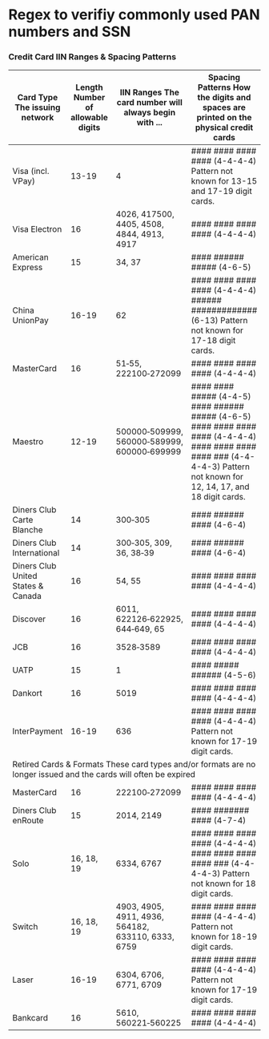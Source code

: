 # Regex to verifiy commonly used PAN numbers and SSN


### Credit Card IIN Ranges & Spacing Patterns

<table class="credit-card-pattern-table-fkdn5a">
  <thead>
    <tr><th class="a-issuer">
      Card Type
      <span class="a-explainer">The issuing network</span>
    </th>
    <th class="a-lengths">
      Length
      <span class="a-explainer">Number of allowable digits</span>
    </th>
    <th class="a-iin-ranges">
      IIN Ranges
      <span class="a-explainer">The card number will always begin with ...</span>
    </th>
    <th class="a-patterns">
      Spacing Patterns
      <span class="a-explainer">How the digits and spaces are printed on the physical credit cards</span>
    </th>
  </tr></thead>
  <tbody>
      <tr title="Visa (incl. VPay) credit card numbers are 13-19 digits long. The card number always begin with 4 and the known spacing pattern is 4-4-4-4.">
        <td class="a-issuer">
          Visa (incl. VPay)
        </td>
        <td class="a-lengths">13-19</td>
        <td class="a-iin-ranges">4</td>
        <td class="a-patterns">
            <span class="a-pattern-line">#### #### #### #### (4-4-4-4)</span>
            <span class="a-note">Pattern not known for 13-15 and 17-19 digit cards.</span>
        </td>
      </tr>
      <tr title="Visa Electron credit card numbers are 16 digits long. The card number always begin with 4026, 417500, 4405, 4508, 4844, 4913, 4917 and the spacing pattern is 4-4-4-4.">
        <td class="a-issuer">
          Visa Electron
        </td>
        <td class="a-lengths">16</td>
        <td class="a-iin-ranges">4026, 417500, 4405, 4508, 4844, 4913, 4917</td>
        <td class="a-patterns">
            <span class="a-pattern-line">#### #### #### #### (4-4-4-4)</span>
        </td>
      </tr>
      <tr title="American Express credit card numbers are 15 digits long. The card number always begin with 34, 37 and the spacing pattern is 4-6-5.">
        <td class="a-issuer">
          American Express
        </td>
        <td class="a-lengths">15</td>
        <td class="a-iin-ranges">34, 37</td>
        <td class="a-patterns">
            <span class="a-pattern-line">#### ###### ##### (4-6-5)</span>
        </td>
      </tr>
      <tr title="China UnionPay credit card numbers are 16-19 digits long. The card number always begin with 62 and the known spacing patterns are 4-4-4-4 and 6-13.">
        <td class="a-issuer">
          China UnionPay
        </td>
        <td class="a-lengths">16-19</td>
        <td class="a-iin-ranges">62</td>
        <td class="a-patterns">
            <span class="a-pattern-line">#### #### #### #### (4-4-4-4)</span>
            <span class="a-pattern-line">###### ############# (6-13)</span>
            <span class="a-note">Pattern not known for 17-18 digit cards.</span>
        </td>
      </tr>
      <tr title="MasterCard credit card numbers are 16 digits long. The card number always begin with 51-55, 222100-272099 and the spacing pattern is 4-4-4-4.">
        <td class="a-issuer">
          MasterCard
        </td>
        <td class="a-lengths">16</td>
        <td class="a-iin-ranges">51‑55, 222100‑272099</td>
        <td class="a-patterns">
            <span class="a-pattern-line">#### #### #### #### (4-4-4-4)</span>
        </td>
      </tr>
      <tr title="Maestro credit card numbers are 12-19 digits long. The card number always begin with 500000-509999, 560000-589999, 600000-699999 and the known spacing patterns are 4-4-5, 4-6-5, 4-4-4-4, and 4-4-4-4-3.">
        <td class="a-issuer">
          Maestro
        </td>
        <td class="a-lengths">12-19</td>
        <td class="a-iin-ranges">500000‑509999, 560000‑589999, 600000‑699999</td>
        <td class="a-patterns">
            <span class="a-pattern-line">#### #### ##### (4-4-5)</span>
            <span class="a-pattern-line">#### ###### ##### (4-6-5)</span>
            <span class="a-pattern-line">#### #### #### #### (4-4-4-4)</span>
            <span class="a-pattern-line">#### #### #### #### ### (4-4-4-4-3)</span>
            <span class="a-note">Pattern not known for 12, 14, 17, and 18 digit cards.</span>
        </td>
      </tr>
      <tr title="Diners Club Carte Blanche credit card numbers are 14 digits long. The card number always begin with 300-305 and the spacing pattern is 4-6-4.">
        <td class="a-issuer">
          Diners Club Carte Blanche
        </td>
        <td class="a-lengths">14</td>
        <td class="a-iin-ranges">300‑305</td>
        <td class="a-patterns">
            <span class="a-pattern-line">#### ###### #### (4-6-4)</span>
        </td>
      </tr>
      <tr title="Diners Club International credit card numbers are 14 digits long. The card number always begin with 300-305, 309, 36, 38-39 and the spacing pattern is 4-6-4.">
        <td class="a-issuer">
          Diners Club International
        </td>
        <td class="a-lengths">14</td>
        <td class="a-iin-ranges">300‑305, 309, 36, 38‑39</td>
        <td class="a-patterns">
            <span class="a-pattern-line">#### ###### #### (4-6-4)</span>
        </td>
      </tr>
      <tr title="Diners Club United States &amp; Canada credit card numbers are 16 digits long. The card number always begin with 54, 55 and the spacing pattern is 4-4-4-4.">
        <td class="a-issuer">
          Diners Club United States &amp; Canada
        </td>
        <td class="a-lengths">16</td>
        <td class="a-iin-ranges">54, 55</td>
        <td class="a-patterns">
            <span class="a-pattern-line">#### #### #### #### (4-4-4-4)</span>
        </td>
      </tr>
      <tr title="Discover credit card numbers are 16 digits long. The card number always begin with 6011, 622126-622925, 644-649, 65 and the spacing pattern is 4-4-4-4.">
        <td class="a-issuer">
          Discover
        </td>
        <td class="a-lengths">16</td>
        <td class="a-iin-ranges">6011, 622126‑622925, 644‑649, 65</td>
        <td class="a-patterns">
            <span class="a-pattern-line">#### #### #### #### (4-4-4-4)</span>
        </td>
      </tr>
      <tr title="JCB credit card numbers are 16 digits long. The card number always begin with 3528-3589 and the spacing pattern is 4-4-4-4.">
        <td class="a-issuer">
          JCB
        </td>
        <td class="a-lengths">16</td>
        <td class="a-iin-ranges">3528‑3589</td>
        <td class="a-patterns">
            <span class="a-pattern-line">#### #### #### #### (4-4-4-4)</span>
        </td>
      </tr>
      <tr title="UATP credit card numbers are 15 digits long. The card number always begin with 1 and the spacing pattern is 4-5-6.">
        <td class="a-issuer">
          UATP
        </td>
        <td class="a-lengths">15</td>
        <td class="a-iin-ranges">1</td>
        <td class="a-patterns">
            <span class="a-pattern-line">#### ##### ###### (4-5-6)</span>
        </td>
      </tr>
      <tr title="Dankort credit card numbers are 16 digits long. The card number always begin with 5019 and the spacing pattern is 4-4-4-4.">
        <td class="a-issuer">
          Dankort
        </td>
        <td class="a-lengths">16</td>
        <td class="a-iin-ranges">5019</td>
        <td class="a-patterns">
            <span class="a-pattern-line">#### #### #### #### (4-4-4-4)</span>
        </td>
      </tr>
      <tr title="InterPayment credit card numbers are 16-19 digits long. The card number always begin with 636 and the known spacing pattern is 4-4-4-4.">
        <td class="a-issuer">
          InterPayment
        </td>
        <td class="a-lengths">16-19</td>
        <td class="a-iin-ranges">636</td>
        <td class="a-patterns">
            <span class="a-pattern-line">#### #### #### #### (4-4-4-4)</span>
            <span class="a-note">Pattern not known for 17-19 digit cards.</span>
        </td>
      </tr>
        <tr>
          <td colspan="4" class="a-retired-row">
            Retired Cards &amp; Formats
            <span class="a-explainer">These card types and/or formats are no longer issued and the cards will often be expired</span>
          </td>
        </tr>
      <tr title="MasterCard credit card numbers are 16 digits long. The card number always begin with 222100-272099 and the spacing pattern is 4-4-4-4.">
        <td class="a-issuer">
          MasterCard
        </td>
        <td class="a-lengths">16</td>
        <td class="a-iin-ranges">222100‑272099</td>
        <td class="a-patterns">
            <span class="a-pattern-line">#### #### #### #### (4-4-4-4)</span>
        </td>
      </tr>
      <tr title="Diners Club enRoute credit card numbers are 15 digits long. The card number always begin with 2014, 2149 and the spacing pattern is 4-7-4.">
        <td class="a-issuer">
          Diners Club enRoute
        </td>
        <td class="a-lengths">15</td>
        <td class="a-iin-ranges">2014, 2149</td>
        <td class="a-patterns">
            <span class="a-pattern-line">#### ####### #### (4-7-4)</span>
        </td>
      </tr>
      <tr title="Solo credit card numbers are 16, 18, 19 digits long. The card number always begin with 6334, 6767 and the known spacing patterns are 4-4-4-4 and 4-4-4-4-3.">
        <td class="a-issuer">
          Solo
        </td>
        <td class="a-lengths">16, 18, 19</td>
        <td class="a-iin-ranges">6334, 6767</td>
        <td class="a-patterns">
            <span class="a-pattern-line">#### #### #### #### (4-4-4-4)</span>
            <span class="a-pattern-line">#### #### #### #### ### (4-4-4-4-3)</span>
            <span class="a-note">Pattern not known for 18 digit cards.</span>
        </td>
      </tr>
      <tr title="Switch credit card numbers are 16, 18, 19 digits long. The card number always begin with 4903, 4905, 4911, 4936, 564182, 633110, 6333, 6759 and the known spacing pattern is 4-4-4-4.">
        <td class="a-issuer">
          Switch
        </td>
        <td class="a-lengths">16, 18, 19</td>
        <td class="a-iin-ranges">4903, 4905, 4911, 4936, 564182, 633110, 6333, 6759</td>
        <td class="a-patterns">
            <span class="a-pattern-line">#### #### #### #### (4-4-4-4)</span>
            <span class="a-note">Pattern not known for 18-19 digit cards.</span>
        </td>
      </tr>
      <tr title="Laser credit card numbers are 16-19 digits long. The card number always begin with 6304, 6706, 6771, 6709 and the known spacing pattern is 4-4-4-4.">
        <td class="a-issuer">
          Laser
        </td>
        <td class="a-lengths">16-19</td>
        <td class="a-iin-ranges">6304, 6706, 6771, 6709</td>
        <td class="a-patterns">
            <span class="a-pattern-line">#### #### #### #### (4-4-4-4)</span>
            <span class="a-note">Pattern not known for 17-19 digit cards.</span>
        </td>
      </tr>
      <tr title="Bankcard credit card numbers are 16 digits long. The card number always begin with 5610, 560221-560225 and the spacing pattern is 4-4-4-4.">
        <td class="a-issuer">
          Bankcard
        </td>
        <td class="a-lengths">16</td>
        <td class="a-iin-ranges">5610, 560221‑560225</td>
        <td class="a-patterns">
            <span class="a-pattern-line">#### #### #### #### (4-4-4-4)</span>
        </td>
      </tr>
  </tbody>
</table>